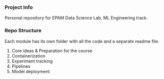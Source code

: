 ### Project Info

Personal repository for EPAM Data Science Lab, ML Engineering track.

### Repo Structure

Each module has its own folder with all the code and a separate readme file.

1. Core ideas & Preparation for the course
2. Containerization
3. Experiment tracking
4. Pipelines
5. Model deployment
